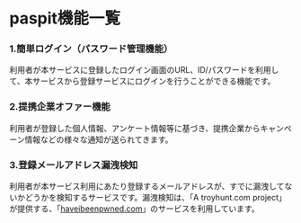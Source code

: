 # paspit機能一覧

### 1.簡単ログイン（パスワード管理機能）

利用者が本サービスに登録したログイン画面のURL、ID/パスワードを利用して、本サービスから登録サービスにログインを行うことができる機能です。

### 2.提携企業オファー機能

利用者が登録した個人情報、アンケート情報等に基づき、提携企業からキャンペーン情報などの様々な通知が送られてきます。

### 3.登録メールアドレス漏洩検知

利用者が本サービス利用にあたり登録するメールアドレスが、すでに漏洩してないかどうかを検知するサービスです。漏洩検知は、「A troyhunt.com project」が提供する、「[haveibeenpwned.com](https://haveibeenpwned.com/)」のサービスを利用しています。

